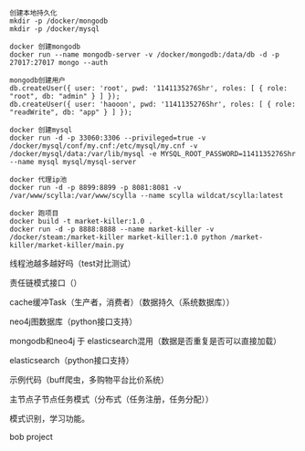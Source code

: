 ```shell
创建本地持久化
mkdir -p /docker/mongodb
mkdir -p /docker/mysql

docker 创建mongodb
docker run --name mongodb-server -v /docker/mongodb:/data/db -d -p 27017:27017 mongo --auth

mongodb创建用户
db.createUser({ user: 'root', pwd: '1141135276Shr', roles: [ { role: "root", db: "admin" } ] });
db.createUser({ user: 'haooon', pwd: '1141135276Shr', roles: [ { role: "readWrite", db: "app" } ] });

docker 创建mysql
docker run -d -p 33060:3306 --privileged=true -v /docker/mysql/conf/my.cnf:/etc/mysql/my.cnf -v /docker/mysql/data:/var/lib/mysql -e MYSQL_ROOT_PASSWORD=1141135276Shr --name mysql mysql/mysql-server

docker 代理ip池
docker run -d -p 8899:8899 -p 8081:8081 -v /var/www/scylla:/var/www/scylla --name scylla wildcat/scylla:latest

docker 跑项目
docker build -t market-killer:1.0 .
docker run -d -p 8888:8888 --name market-killer -v /docker/steam:/market-killer market-killer:1.0 python /market-killer/market-killer/main.py
```



线程池越多越好吗（test对比测试）

责任链模式接口（）

cache缓冲Task（生产者，消费者）（数据持久（系统数据库））

neo4j图数据库（python接口支持）

mongodb和neo4j 于 elasticsearch混用（数据是否重复是否可以直接加载）

elasticsearch（python接口支持）

示例代码（buff爬虫，多购物平台比价系统）

主节点子节点任务模式（分布式（任务注册，任务分配））

模式识别，学习功能。

bob project